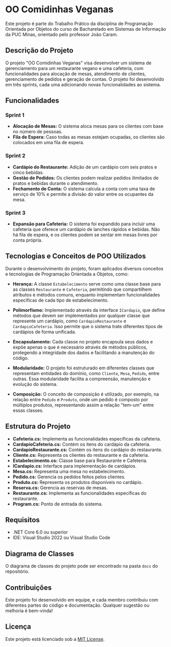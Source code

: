 # OO Comidinhas Veganas

Este projeto é parte do Trabalho Prático da disciplina de Programação Orientada por Objetos do curso de Bacharelado em Sistemas de Informação da PUC Minas, orientado pelo professor João Caram.

## Descrição do Projeto

O projeto "OO Comidinhas Veganas" visa desenvolver um sistema de gerenciamento para um restaurante vegano e uma cafeteria, com funcionalidades para alocação de mesas, atendimento de clientes, gerenciamento de pedidos e geração de contas. O projeto foi desenvolvido em três sprints, cada uma adicionando novas funcionalidades ao sistema.

## Funcionalidades

### Sprint 1
- **Alocação de Mesas:** O sistema aloca mesas para os clientes com base no número de pessoas.
- **Fila de Espera:** Caso todas as mesas estejam ocupadas, os clientes são colocados em uma fila de espera.

### Sprint 2
- **Cardápio do Restaurante:** Adição de um cardápio com seis pratos e cinco bebidas.
- **Gestão de Pedidos:** Os clientes podem realizar pedidos ilimitados de pratos e bebidas durante o atendimento.
- **Fechamento de Conta:** O sistema calcula a conta com uma taxa de serviço de 10% e permite a divisão do valor entre os ocupantes da mesa.

### Sprint 3
- **Expansão para Cafeteria:** O sistema foi expandido para incluir uma cafeteria que oferece um cardápio de lanches rápidos e bebidas. Não há fila de espera, e os clientes podem se sentar em mesas livres por conta própria.

## Tecnologias e Conceitos de POO Utilizados

Durante o desenvolvimento do projeto, foram aplicados diversos conceitos e tecnologias de Programação Orientada a Objetos, como:

- **Herança:** A classe `Estabelecimento` serve como uma classe base para as classes `Restaurante` e `Cafeteria`, permitindo que compartilhem atributos e métodos comuns, enquanto implementam funcionalidades específicas de cada tipo de estabelecimento.

- **Polimorfismo:** Implementado através da interface `ICardapio`, que define métodos que devem ser implementados por qualquer classe que represente um cardápio, como `CardapioRestaurante` e `CardapioCafeteria`. Isso permite que o sistema trate diferentes tipos de cardápios de forma unificada.

- **Encapsulamento:** Cada classe no projeto encapsula seus dados e expõe apenas o que é necessário através de métodos públicos, protegendo a integridade dos dados e facilitando a manutenção do código.

- **Modularidade:** O projeto foi estruturado em diferentes classes que representam entidades do domínio, como `Cliente`, `Mesa`, `Pedido`, entre outras. Essa modularidade facilita a compreensão, manutenção e evolução do sistema.

- **Composição:** O conceito de composição é utilizado, por exemplo, na relação entre `Pedido` e `Produto`, onde um pedido é composto por múltiplos produtos, representando assim a relação "tem-um" entre essas classes.

## Estrutura do Projeto

- **Cafeteria.cs:** Implementa as funcionalidades específicas da cafeteria.
- **CardapioCafeteria.cs:** Contém os itens do cardápio da cafeteria.
- **CardapioRestaurante.cs:** Contém os itens do cardápio do restaurante.
- **Cliente.cs:** Representa os clientes do restaurante e da cafeteria.
- **Estabelecimento.cs:** Classe base para Restaurante e Cafeteria.
- **ICardapio.cs:** Interface para implementação de cardápios.
- **Mesa.cs:** Representa uma mesa no estabelecimento.
- **Pedido.cs:** Gerencia os pedidos feitos pelos clientes.
- **Produto.cs:** Representa os produtos disponíveis no cardápio.
- **Reserva.cs:** Gerencia as reservas de mesas.
- **Restaurante.cs:** Implementa as funcionalidades específicas do restaurante.
- **Program.cs:** Ponto de entrada do sistema.

## Requisitos

- .NET Core 6.0 ou superior
- IDE: Visual Studio 2022 ou Visual Studio Code

## Diagrama de Classes

O diagrama de classes do projeto pode ser encontrado na pasta `docs` do repositório.

## Contribuições

Este projeto foi desenvolvido em equipe, e cada membro contribuiu com diferentes partes do código e documentação. Qualquer sugestão ou melhoria é bem-vinda!

## Licença

Este projeto está licenciado sob a [MIT License](LICENSE).
